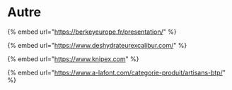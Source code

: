 # Autre

{% embed url="https://berkeyeurope.fr/presentation/" %}

{% embed url="https://www.deshydrateurexcalibur.com/" %}

{% embed url="https://www.knipex.com" %}

{% embed url="https://www.a-lafont.com/categorie-produit/artisans-btp/" %}

